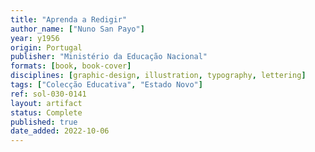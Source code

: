 ```yaml
---
title: "Aprenda a Redigir"
author_name: ["Nuno San Payo"]
year: y1956
origin: Portugal
publisher: "Ministério da Educação Nacional"
formats: [book, book-cover]
disciplines: [graphic-design, illustration, typography, lettering]
tags: ["Colecção Educativa", "Estado Novo"]
ref: sol-030-0141
layout: artifact
status: Complete
published: true
date_added: 2022-10-06
---
```

